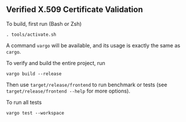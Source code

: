 Verified X.509 Certificate Validation
---

To build, first run (Bash or Zsh)
```
. tools/activate.sh
```

A command `vargo` will be available,
and its usage is exactly the same as `cargo`.

To verify and build the entire project, run
```
vargo build --release
```
Then use `target/release/frontend` to run benchmark or tests
(see `target/release/frontend --help` for more options).

To run all tests
```
vargo test --workspace
```
